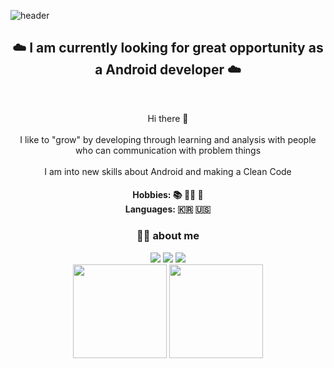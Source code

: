 
![header](https://capsule-render.vercel.app/api?type=waving&color=gradient&customColorList=0,2,2,5,30&height200&section=header&text=BlueSky&fontSize=90)

<h2 align="center">  ☁️ I am currently looking for great opportunity as a Android developer  ☁️  </h2> 
<br>
<p align="center">
Hi there 👋
<br><br>
I like to "grow" by developing through learning and analysis with people who can communication with problem things
<br><br>
I am into new skills about Android  and making a Clean Code
</p>
<h4 align="center"> Hobbies: 📚  🏃‍♀️ 💪 <br> Languages: 🇰🇷 🇺🇸 </h4>

<h3 align="center">👨‍💻 about me </h3> 
<p align="center">
<a href="https://velog.io/@blue-sky"><img src="https://img.shields.io/badge/Tech Blog-11B48A?style=flat-square&logo=Vimeo&logoColor=white&link=https://velog.io/@blue-sky"/></a>


<img src="https://img.shields.io/badge/Android-3DDC84?style=flat-square&logo=Android&logoColor=white"/>
<img src="https://img.shields.io/badge/Compose-3776AB?style=flat-square&logo=JetpackCompose&logoColor=White"/>
  <br>
 <img src="https://github-readme-stats.vercel.app/api?username=whathe-downtown&show_icons=true" height="150px"/>
  
  <img src="https://github-readme-stats.vercel.app/api/top-langs/?username=whathe-downtown&layout=compact" height="150px"/>
 </p>





